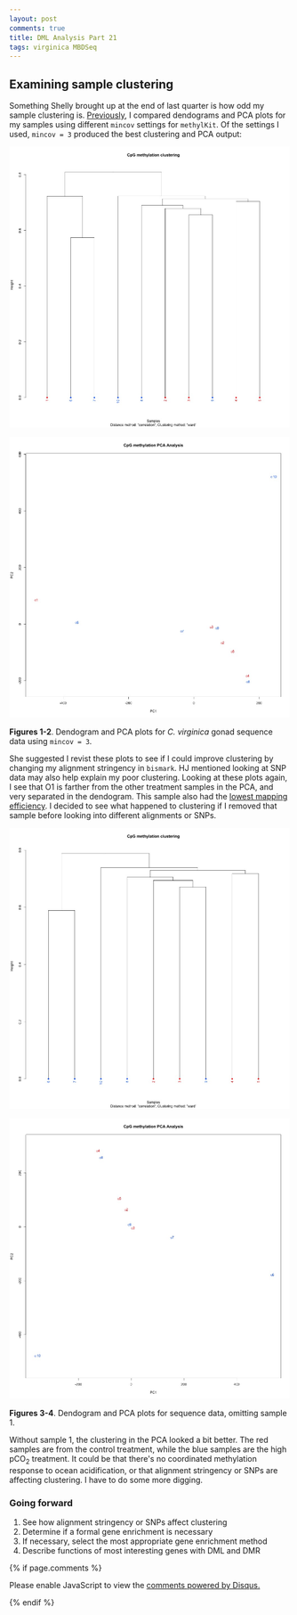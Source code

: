 ```yaml
---
layout: post
comments: true
title: DML Analysis Part 21
tags: virginica MBDSeq
---
```


## Examining sample clustering

Something Shelly brought up at the end of last quarter is how odd my sample clustering is. [Previously](https://yaaminiv.github.io/DML-Analysis-Part13/), I compared dendograms and PCA plots for my samples using different `mincov` settings for `methylKit`. Of the settings I used, `mincov = 3` produced the best clustering and PCA output:

![dendogram](https://raw.githubusercontent.com/RobertsLab/project-virginica-oa/master/analyses/2018-10-11-MethylKit-Parameter-Testing/2018-10-14-Steven-Samples/2018-10-11-Full-Sample-CpG-Methylation-Clustering-Cov3.jpeg)

![PCA](https://raw.githubusercontent.com/RobertsLab/project-virginica-oa/master/analyses/2018-10-11-MethylKit-Parameter-Testing/2018-10-14-Steven-Samples/2018-10-11-Full-Sample-Methylation-PCA-Cov3.jpeg)

**Figures 1-2**. Dendogram and PCA plots for *C. virginica* gonad sequence data using `mincov = 3`.

She suggested I revist these plots to see if I could improve clustering by changing my alignment stringency in `bismark`. HJ mentioned looking at SNP data may also help explain my poor clustering. Looking at these plots again, I see that O1 is farther from the other treatment samples in the PCA, and very separated in the dendogram. This sample also had the [lowest mapping efficiency](https://yaaminiv.github.io/DML-Analysis-Part16/). I decided to see what happened to clustering if I removed that sample before looking into different alignments or SNPs.

![newdendogram](https://raw.githubusercontent.com/fish546-2018/yaamini-virginica/master/analyses/2019-01-15-Sample-Clustering/2019-01-15-Full-Sample-CpG-Methylation-Clustering-Cov3.jpeg)

![newpca](https://raw.githubusercontent.com/fish546-2018/yaamini-virginica/master/analyses/2019-01-15-Sample-Clustering/2019-01-15-Full-Sample-Methylation-PCA-Cov3.jpeg)

**Figures 3-4**. Dendogram and PCA plots for sequence data, omitting sample 1.

Without sample 1, the clustering in the PCA looked a bit better. The red samples are from the control treatment, while the blue samples are the high pCO<sub>2</sub> treatment. It could be that there's no coordinated methylation response to ocean acidification, or that alignment stringency or SNPs are affecting clustering. I have to do some more digging.

### Going forward

1. See how alignment stringency or SNPs affect clustering
2. Determine if a formal gene enrichment is necessary
3. If necessary, select the most appropriate gene enrichment method
4. Describe functions of most interesting genes with DML and DMR

{% if page.comments %}

<div id="disqus_thread"></div>
<script>

/**
*  RECOMMENDED CONFIGURATION VARIABLES: EDIT AND UNCOMMENT THE SECTION BELOW TO INSERT DYNAMIC VALUES FROM YOUR PLATFORM OR CMS.
*  LEARN WHY DEFINING THESE VARIABLES IS IMPORTANT: https://disqus.com/admin/universalcode/#configuration-variables*/
/*
var disqus_config = function () {
this.page.url = PAGE_URL;  // Replace PAGE_URL with your page's canonical URL variable
this.page.identifier = PAGE_IDENTIFIER; // Replace PAGE_IDENTIFIER with your page's unique identifier variable
};
*/
(function() { // DON'T EDIT BELOW THIS LINE
var d = document, s = d.createElement('script');
s.src = 'https://the-responsible-grad-student.disqus.com/embed.js';
s.setAttribute('data-timestamp', +new Date());
(d.head || d.body).appendChild(s);
})();
</script>
<noscript>Please enable JavaScript to view the <a href="https://disqus.com/?ref_noscript">comments powered by Disqus.</a></noscript>

{% endif %}

<script id="dsq-count-scr" src="//the-responsible-grad-student.disqus.com/count.js" async></script>
